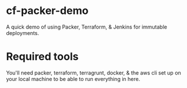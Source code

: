 # cf-packer-demo
A quick demo of using Packer, Terraform, & Jenkins for immutable deployments.

# Required tools
You'll need packer, terraform, terragrunt, docker, & the aws cli set up on your local machine to be able to run everything in here.